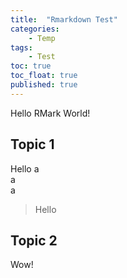 ```yaml
---
title:  "Rmarkdown Test"
categories:
    - Temp
tags:
    - Test
toc: true
toc_float: true
published: true
---
```

Hello RMark World!

## Topic 1
Hello
a   
a   
a   

> Hello

## Topic 2
Wow!
